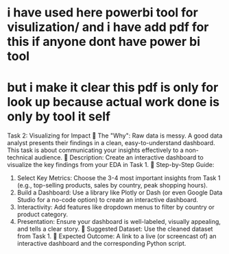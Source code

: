 
# i have used here powerbi tool for visulization/ and i have add pdf for this if anyone dont have power bi tool
# but i make it clear this pdf is only for look up because actual work done is only by tool it self
Task 2: Visualizing for Impact 
 The "Why": Raw data is messy. A good data analyst presents their findings in a clean, 
easy-to-understand dashboard. This task is about communicating your insights effectively 
to a non-technical audience. 
 Description: Create an interactive dashboard to visualize the key findings from your 
EDA in Task 1. 
 Step-by-Step Guide: 
1. Select Key Metrics: Choose the 3-4 most important insights from Task 1 (e.g., 
top-selling products, sales by country, peak shopping hours). 
2. Build a Dashboard: Use a library like Plotly or Dash (or even Google Data 
Studio for a no-code option) to create an interactive dashboard. 
3. Interactivity: Add features like dropdown menus to filter by country or product 
category. 
4. Presentation: Ensure your dashboard is well-labeled, visually appealing, and tells 
a clear story. 
 Suggested Dataset: Use the cleaned dataset from Task 1. 
 Expected Outcome: A link to a live (or screencast of) an interactive dashboard and the 
corresponding Python script. 
